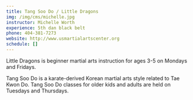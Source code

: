 ```yaml
---
title: Tang Soo Do / Little Dragons
img: /img/cms/michelle.jpg
instructor: Michelle Worth
experience: 5th dan black belt
phone: 404-381-7273
website: http://www.usmartialartscenter.org
schedule: []
---
```

L﻿ittle Dragons is beginner martial arts instruction for ages 3-5 on Mondays and Fridays.

T﻿ang Soo Do is a karate-derived Korean martial arts style related to Tae Kwon Do. Tang Soo Do classes for older kids and adults are held on Tuesdays and Thursdays.